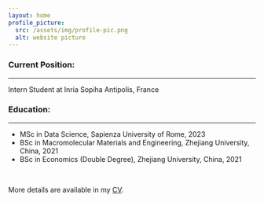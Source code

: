 ```yaml
---
layout: home
profile_picture:
  src: /assets/img/profile-pic.png
  alt: website picture
---
```


<h3 id="currant-position-">Current Position:</h3>
<hr>
<p>Intern Student at Inria Sopiha Antipolis, France</p>
<h3 id="education-">Education:</h3>
<hr>
<ul>
<li>MSc in  Data Science, Sapienza University of Rome, 2023</li>
<li>BSc in Macromolecular Materials and Engineering, Zhejiang University, China, 2021</li>
<li>BSc in Economics (Double Degree), Zhejiang University, China, 2021</li>
</ul>

<br />
<p>More details are available in my <a href="/assets/CvAssets/CV
">CV</a>.</p>

